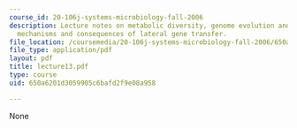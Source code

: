 ```yaml
---
course_id: 20-106j-systems-microbiology-fall-2006
description: Lecture notes on metabolic diversity, genome evolution and ecology, and
  mechanisms and consequences of lateral gene transfer.
file_location: /coursemedia/20-106j-systems-microbiology-fall-2006/650a6201d3059905c6bafd2f9e08a958_lecture13.pdf
file_type: application/pdf
layout: pdf
title: lecture13.pdf
type: course
uid: 650a6201d3059905c6bafd2f9e08a958

---
```

None